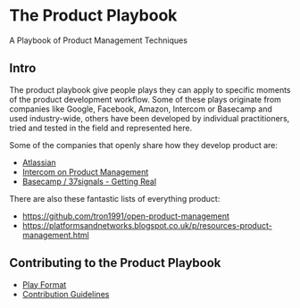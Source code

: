 # The Product Playbook
A Playbook of Product Management Techniques

## Intro


The product playbook give people plays they can apply to specific moments of the product development workflow. Some of these plays originate from companies like Google, Facebook, Amazon, Intercom or Basecamp and used industry-wide, others have been developed by individual practitioners, tried and tested in the field and represented here.

Some of the companies that openly share how they develop product are:
* [Atlassian](https://www.atlassian.com/team-playbook/plays)
* [Intercom on Product Management](https://www.intercom.com/books/product-management)
* [Basecamp / 37signals - Getting Real](https://basecamp.com/about/books/Getting%20Real.pdf)

There are also these fantastic lists of everything product:
* https://github.com/tron1991/open-product-management
* https://platformsandnetworks.blogspot.co.uk/p/resources-product-management.html


## Contributing to the Product Playbook
* [Play Format](https://github.com/mrkrumhausen/product-playbook/template.md)
* [Contribution Guidelines](https://github.com/mrkrumhausen/product-playbook/CONTRIBUTING.md)
